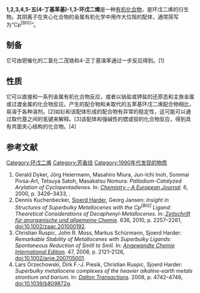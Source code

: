 **1,2,3,4,5-五(4-丁基苯基)-1,3-环戊二烯**是一种[有机化合物](../Page/有机化合物.md "wikilink")，是环戊二烯的衍生物。其阴离子在夹心化合物的金属有机化学中用作大位阻的配体，通常简写为“Cp<sup>\[BIG\]</sup>”。

## 制备

它可由钯催化的二氯化二茂锆和4-正丁基溴苯通过一步反应得到。\[1\]

## 性质

它可以直接和一系列金属有机化合物反应，或者以钠盐或钾盐的还原态和主族金属或过渡金属的化合物反应。产生的配合物和未取代的五苯基环戊二烯配合物相比，易溶于各种溶剂。\[2\]如钐和该配体形成的配合物有异常的稳定性，这可能可以通过取代基之间的氢键来解释。\[3\]该配体和强碱性的锶或钡的化合物反应，得到具有共面夹心结构的化合物。\[4\]

## 参考文献

[Category:环戊二烯](https://zh.wikipedia.org/wiki/Category:环戊二烯 "wikilink") [Category:芳香烃](https://zh.wikipedia.org/wiki/Category:芳香烃 "wikilink") [Category:1990年代发现的物质](https://zh.wikipedia.org/wiki/Category:1990年代发现的物质 "wikilink")

1.  Gerald Dyker, Jörg Heiermann, Masahiro Miura, Jun-Ichi Inoh, Sommai Pivsa-Art, Tetsuya Satoh, Masakatsu Nomura: *Palladium-Catalyzed Arylation of Cyclopentadienes.* In: *[Chemistry – A European Journal](https://zh.wikipedia.org/wiki/Chemistry_–_A_European_Journal "wikilink").* 6, 2000, p. 3426–3433, .
2.  Dennis Kuchenbecker, [Sjoerd Harder](https://zh.wikipedia.org/wiki/Sjoerd_Harder "wikilink"), Georg Jansen: *Insight in Structures of Superbulky Metallocenes with the Cp<sup>\[BIG\]</sup> Ligand: Theoretical Considerations of Decaphenyl-Metallocenes.* In: *[Zeitschrift für anorganische und allgemeine Chemie](https://zh.wikipedia.org/wiki/Zeitschrift_für_anorganische_und_allgemeine_Chemie "wikilink").* 636, 2010, p. 2257–2261, [<doi:10.1002/zaac.201000192>](https://zh.wikipedia.org/wiki/doi:10.1002/zaac.201000192 "wikilink").
3.  Christian Ruspic, John R. Moss, Markus Schürmann, Sjoerd Harder: *Remarkable Stability of Metallocenes with Superbulky Ligands: Spontaneous Reduction of SmIII to SmII.* In: *[Angewandte Chemie International Edition](https://zh.wikipedia.org/wiki/Angewandte_Chemie_International_Edition "wikilink").* 47, 2008, p. 2121–2126, [<doi:10.1002/anie.200705001>](https://zh.wikipedia.org/wiki/doi:10.1002/anie.200705001 "wikilink").
4.  Lars Orzechowski, Dirk F.-J. Piesik, Christian Ruspic, Sjoerd Harder: *Superbulky metallocene complexes of the heavier alkaline-earth metals strontium and barium.* In: *[Dalton Transactions](https://zh.wikipedia.org/wiki/Dalton_Transactions "wikilink").* 2008, p. 4742–4746, [<doi:10.1039/b809872g>](https://zh.wikipedia.org/wiki/doi:10.1039/b809872g "wikilink").
